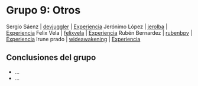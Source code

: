 # Grupo 9: Otros 

Sergio Sáenz | [devjuggler](https://twitter.com/devjuggler) | [Experiencia](http://ftt.programania.net/experiencias/3.html) 
Jerónimo López | [jerolba](https://twitter.com/jerolba) | [Experiencia](http://ftt.programania.net/experiencias/21.html) 
Felix Vela | [felixvela](https://twitter.com/felixvela) | [Experiencia](http://ftt.programania.net/experiencias/28.html) 
Rubén Bernardez | [rubenbpv](https://twitter.com/rubenbpv) | [Experiencia](http://ftt.programania.net/experiencias/36.html) 
Irune prado | [wideawakening](https://twitter.com/wideawakening) | [Experiencia](http://ftt.programania.net/experiencias/41.html) 
 

## Conclusiones del grupo
- ...
- ...
